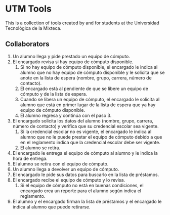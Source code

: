 # UTM Tools
This is a collection of tools created by and for students at the Universidad Tecnológica de la Mixteca.

## Collaborators

1. Un alumno llega y pide prestado un equipo de cómputo.
2. El encargado revisa si hay equipo de cómputo disponible.
	1. Si no hay equipo de cómputo disponible, el encargado le indica al alumno que no hay equipo de cómputo disponible y le solicita que se anote en la lista de espera (nombre, grupo, carrera, número de contacto).
	2. El encargado está al pendiente de que se libere un equipo de cómputo y de la lista de espera.
	3. Cuando se libera un equipo de cómputo, el encargado le solicita al alumno que está en primer lugar de la lista de espera que ya hay equipo de cómputo disponible.
	4. El alumno regresa y continúa con el paso 3.
3. El encargado solicita los datos del alumno (nombre, grupo, carrera, número de contacto) y verifica que su credencial escolar sea vigente.
	1. Si la credencial escolar no es vigente, el encargado le indica al alumno que no le puede prestar el equipo de cómputo debido a que en el reglamento indica que la credencial escolar debe ser vigente.
	2. El alumno se retira.
4. El encargado le entrega el equipo de cómputo al alumno y le indica la hora de entrega.
5. El alumno se retira con el equipo de cómputo.
6. Un alumno llega a devolver un equipo de cómputo.
7. El encargado le pide sus datos para buscarlo en la lista de préstamos.
8. El encargado recibe el equipo de cómputo y lo revisa.
	1. Si el equipo de cómputo no está en buenas condiciones, el encargado crea un reporte para el alumno según indica el reglamento.
9. El alumno y el encargado firman la lista de préstamos y el encargado le indica al alumno que puede retirarse.